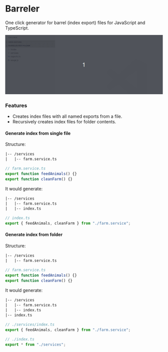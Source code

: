 # Barreler

One click generator for barrel (index export) files for JavaScript and TypeScript.

![Barreler in action](docs/barreler-promo.gif)

### Features

- Creates index files with all named exports from a file.
- Recursively creates index files for folder contents.

#### Generate index from single file

Structure:

```
|-- /services
|   |-- farm.service.ts
```

```ts
// farm.service.ts
export function feedAnimals() {}
export function cleanFarm() {}
```

It would generate:

```
|-- /services
|   |-- farm.service.ts
|   |-- index.ts
```

```ts
// index.ts
export { feedAnimals, cleanFarm } from "./farm.service";
```

#### Generate index from folder

Structure:

```
|-- /services
|   |-- farm.service.ts
```

```ts
// farm.service.ts
export function feedAnimals() {}
export function cleanFarm() {}
```

It would generate: 

```
|-- /services
|   |-- farm.service.ts
|   |-- index.ts
|-- index.ts
```

```ts
// ./services/index.ts
export { feedAnimals, cleanFarm } from "./farm.service";
```

```ts
// ./index.ts
export * from "./services";
```
